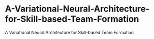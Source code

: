 # A-Variational-Neural-Architecture-for-Skill-based-Team-Formation
A Variational Neural Architecture for Skill-based Team Formation

